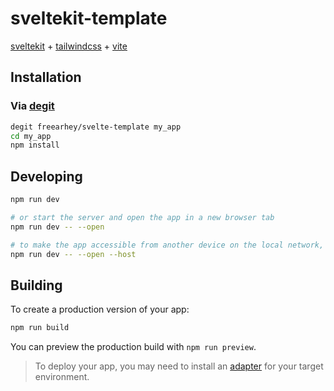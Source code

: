 # sveltekit-template

[sveltekit](https://kit.svelte.dev/docs/creating-a-project) + [tailwindcss](https://tailwindcss.com/docs/guides/sveltekit) + [vite](https://vitejs.dev/config/)

## Installation

### Via [degit](https://github.com/Rich-Harris/degit)

```bash
degit freearhey/svelte-template my_app
cd my_app
npm install
```

## Developing

```bash
npm run dev

# or start the server and open the app in a new browser tab
npm run dev -- --open

# to make the app accessible from another device on the local network, add the --host flag
npm run dev -- --open --host
```

## Building

To create a production version of your app:

```bash
npm run build
```

You can preview the production build with `npm run preview`.

> To deploy your app, you may need to install an [adapter](https://kit.svelte.dev/docs/adapters) for your target environment.
